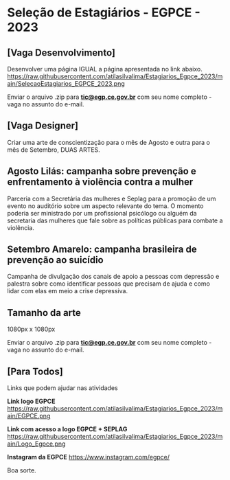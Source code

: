 # Seleção de Estagiários - EGPCE - 2023

## [Vaga Desenvolvimento]

Desenvolver uma página IGUAL a página apresentada no link abaixo.
https://raw.githubusercontent.com/atilasilvalima/Estagiarios_Egpce_2023/main/SelecaoEstagiarios_EGPCE_2023.png

Enviar o arquivo .zip para **tic@egp.ce.gov.br** com seu nome completo - vaga no assunto do e-mail.

## [Vaga Designer]

Criar uma arte de conscientização para o mês de Agosto e outra para o mês de Setembro, DUAS ARTES.

## Agosto Lilás: campanha sobre prevenção e enfrentamento à violência contra a mulher
Parceria com a Secretária das mulheres e Seplag para a promoção de um evento no auditório sobre um aspecto relevante do tema. O momento poderia ser ministrado por um profissional psicólogo ou alguém da secretaria das mulheres que fale sobre as políticas públicas para combate a violência. 

## Setembro Amarelo: campanha brasileira de prevenção ao suicídio
Campanha de divulgação dos canais de apoio a pessoas com depressão e palestra sobre como identificar pessoas que precisam de ajuda e como lidar com elas em meio a crise depressiva.

## Tamanho da arte
1080px x 1080px


Enviar o arquivo .zip para **tic@egp.ce.gov.br** com seu nome completo - vaga no assunto do e-mail.

## [Para Todos]
Links que podem ajudar nas atividades

**Link logo EGPCE**
https://raw.githubusercontent.com/atilasilvalima/Estagiarios_Egpce_2023/main/EGPCE.png

**Link com acesso a logo EGPCE + SEPLAG**
https://raw.githubusercontent.com/atilasilvalima/Estagiarios_Egpce_2023/main/Logo_Egpce.png


**Instagram da EGPCE**
https://www.instagram.com/egpce/

Boa sorte.
